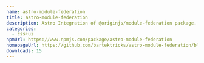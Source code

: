 ```yaml
---
name: astro-module-federation
title: astro-module-federation
description: Astro Integration of @originjs/module-federation package.
categories:
  - css+ui
npmUrl: https://www.npmjs.com/package/astro-module-federation
homepageUrl: https://github.com/bartektricks/astro-module-federation/blob/main/package/README.md
downloads: 15
---
```

